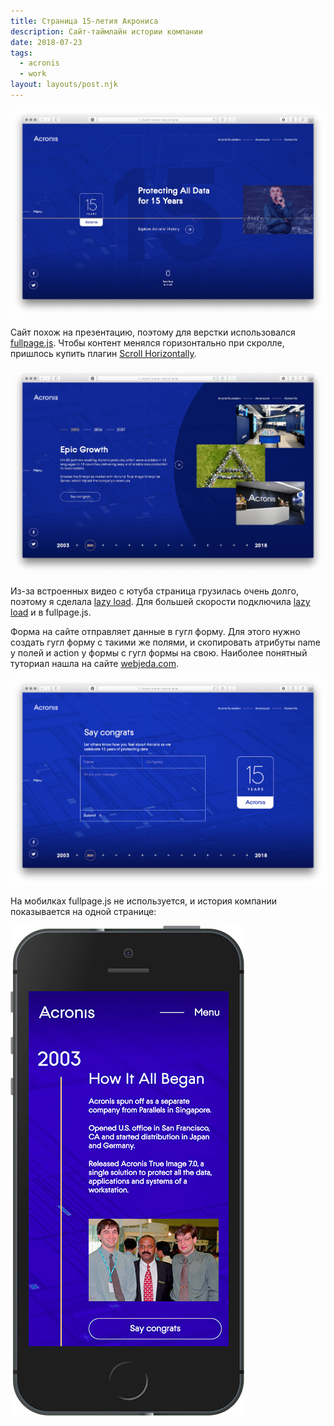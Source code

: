 ```yaml
---
title: Страница 15-летия Акрониса
description: Сайт-таймлайн истории компании
date: 2018-07-23
tags:
  - acronis
  - work
layout: layouts/post.njk
---
```


[![Скриншот первого слайда](./images/15-0.png)](http://andieelmes.ru/test/acronis-15/)

Сайт похож на презентацию, поэтому для верстки использовался [fullpage.js](https://github.com/alvarotrigo/fullPage.js). Чтобы контент менялся горизонтально при скролле, пришлось купить плагин [Scroll Horizontally](https://alvarotrigo.com/fullPage/extensions/scroll-horizontally.html).

[![Скриншот слайда истории](./images/15-1.png)](https://andieelmes.ru/test/acronis-15/#history/2005)

Из-за встроенных видео с ютуба страница грузилась очень долго, поэтому я сделала [lazy load](https://codepen.io/tutsplus/pen/RRVRro). Для большей скорости подключила [lazy load](https://github.com/alvarotrigo/fullPage.js#lazy-loading) и в fullpage.js.

Форма на сайте отправляет данные в гугл форму. Для этого нужно создать гугл форму с такими же полями, и скопировать атрибуты name у полей и action у формы с гугл формы на свою. Наиболее понятный туториал нашла на сайте [webjeda.com](https://blog.webjeda.com/google-form-customize/).

[![Скриншот формы отзывов](./images/15-2.png)](https://andieelmes.ru/test/acronis-15/#feedback)

На мобилках fullpage.js не используется, и история компании показывается на одной странице:

![Скриншот мобильной версии](./images/se.jpg)
